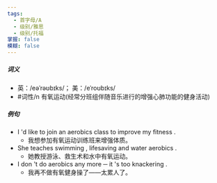 ```yaml
---
tags:
  - 首字母/A
  - 级别/雅思
  - 级别/托福
掌握: false
模糊: false
---
```

##### 词义
- 英：/eəˈrəʊbɪks/； 美：/eˈroʊbɪks/
- #词性/n  有氧运动(经常分班组伴随音乐进行的增强心肺功能的健身活动)
##### 例句
- I 'd like to join an aerobics class to improve my fitness .
	- 我想参加有氧运动训练班来增强体质。
- She teaches swimming , lifesaving and water aerobics .
	- 她教授游泳、救生术和水中有氧运动。
- I don 't do aerobics any more ─ it 's too knackering .
	- 我再不做有氧健身操了——太累人了。
